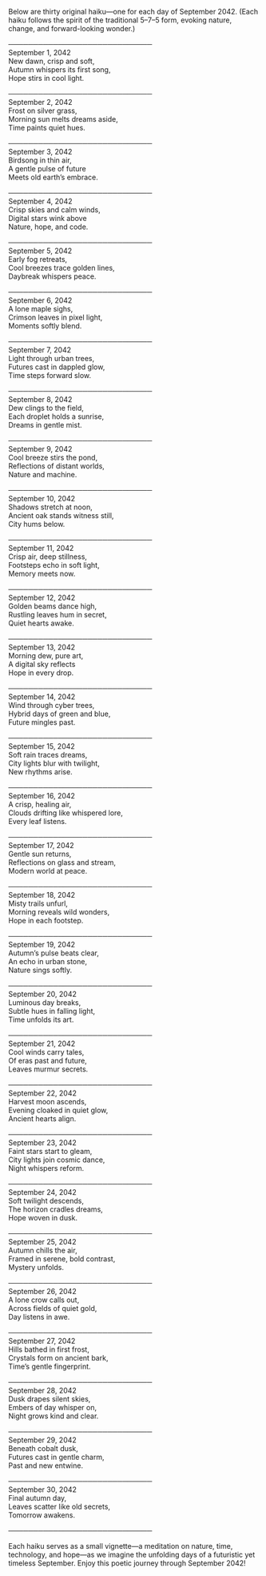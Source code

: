 Below are thirty original haiku—one for each day of September 2042. (Each haiku follows the spirit of the traditional 5–7–5 form, evoking nature, change, and forward-looking wonder.) 

─────────────────────────────  
September 1, 2042  
New dawn, crisp and soft,  
Autumn whispers its first song,  
Hope stirs in cool light.  

─────────────────────────────  
September 2, 2042  
Frost on silver grass,  
Morning sun melts dreams aside,  
Time paints quiet hues.  

─────────────────────────────  
September 3, 2042  
Birdsong in thin air,  
A gentle pulse of future  
Meets old earth’s embrace.  

─────────────────────────────  
September 4, 2042  
Crisp skies and calm winds,  
Digital stars wink above  
Nature, hope, and code.  

─────────────────────────────  
September 5, 2042  
Early fog retreats,  
Cool breezes trace golden lines,  
Daybreak whispers peace.  

─────────────────────────────  
September 6, 2042  
A lone maple sighs,  
Crimson leaves in pixel light,  
Moments softly blend.  

─────────────────────────────  
September 7, 2042  
Light through urban trees,  
Futures cast in dappled glow,  
Time steps forward slow.  

─────────────────────────────  
September 8, 2042  
Dew clings to the field,  
Each droplet holds a sunrise,  
Dreams in gentle mist.  

─────────────────────────────  
September 9, 2042  
Cool breeze stirs the pond,  
Reflections of distant worlds,  
Nature and machine.  

─────────────────────────────  
September 10, 2042  
Shadows stretch at noon,  
Ancient oak stands witness still,  
City hums below.  

─────────────────────────────  
September 11, 2042  
Crisp air, deep stillness,  
Footsteps echo in soft light,  
Memory meets now.  

─────────────────────────────  
September 12, 2042  
Golden beams dance high,  
Rustling leaves hum in secret,  
Quiet hearts awake.  

─────────────────────────────  
September 13, 2042  
Morning dew, pure art,  
A digital sky reflects  
Hope in every drop.  

─────────────────────────────  
September 14, 2042  
Wind through cyber trees,  
Hybrid days of green and blue,  
Future mingles past.  

─────────────────────────────  
September 15, 2042  
Soft rain traces dreams,  
City lights blur with twilight,  
New rhythms arise.  

─────────────────────────────  
September 16, 2042  
A crisp, healing air,  
Clouds drifting like whispered lore,  
Every leaf listens.  

─────────────────────────────  
September 17, 2042  
Gentle sun returns,  
Reflections on glass and stream,  
Modern world at peace.  

─────────────────────────────  
September 18, 2042  
Misty trails unfurl,  
Morning reveals wild wonders,  
Hope in each footstep.  

─────────────────────────────  
September 19, 2042  
Autumn’s pulse beats clear,  
An echo in urban stone,  
Nature sings softly.  

─────────────────────────────  
September 20, 2042  
Luminous day breaks,  
Subtle hues in falling light,  
Time unfolds its art.  

─────────────────────────────  
September 21, 2042  
Cool winds carry tales,  
Of eras past and future,  
Leaves murmur secrets.  

─────────────────────────────  
September 22, 2042  
Harvest moon ascends,  
Evening cloaked in quiet glow,  
Ancient hearts align.  

─────────────────────────────  
September 23, 2042  
Faint stars start to gleam,  
City lights join cosmic dance,  
Night whispers reform.  

─────────────────────────────  
September 24, 2042  
Soft twilight descends,  
The horizon cradles dreams,  
Hope woven in dusk.  

─────────────────────────────  
September 25, 2042  
Autumn chills the air,  
Framed in serene, bold contrast,  
Mystery unfolds.  

─────────────────────────────  
September 26, 2042  
A lone crow calls out,  
Across fields of quiet gold,  
Day listens in awe.  

─────────────────────────────  
September 27, 2042  
Hills bathed in first frost,  
Crystals form on ancient bark,  
Time’s gentle fingerprint.  

─────────────────────────────  
September 28, 2042  
Dusk drapes silent skies,  
Embers of day whisper on,  
Night grows kind and clear.  

─────────────────────────────  
September 29, 2042  
Beneath cobalt dusk,  
Futures cast in gentle charm,  
Past and new entwine.  

─────────────────────────────  
September 30, 2042  
Final autumn day,  
Leaves scatter like old secrets,  
Tomorrow awakens.  

─────────────────────────────  

Each haiku serves as a small vignette—a meditation on nature, time, technology, and hope—as we imagine the unfolding days of a futuristic yet timeless September. Enjoy this poetic journey through September 2042!
